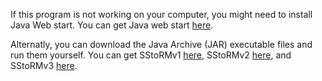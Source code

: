 If this program is not working on your computer, you might need to install Java Web start. You can get Java web start [here](http://java.sun.com/products/javawebstart/downloads/index.html).

Alternatly, you can download the Java Archive (JAR) executable files and run them yourself. You can get SStoRMv1 [here](http://raw.github.com/joshualande/SStoRM/master/releases/SStoRM-v1.0.2.jar), SStoRMv2 [here](http://raw.github.com/joshualande/SStoRM/master/releases/SStoRM-v2.0.0.jar), and SStoRMv3 [here](http://raw.github.com/joshualande/SStoRM/master/releases/SStoRM-v3.0.0.jar).
